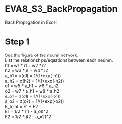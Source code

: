 # EVA8_S3_BackPropagation
Back Propagation in Excel


# Step 1
See the figure of the neural network.  
List the relationships/equations between each neuron.  
h1 = w1 * i1 + w2 * i2  
h2 = w3 * i1 + w4 * i2  
a_h1 = σ(o1) = 1/(1+exp(-h1))  
a_h2 = σ(h2) = 1/(1+exp(-h2))  
o1 = w5 * a_h1 + w6 * a_h2  
o2 = w7 * a_h1 + w8 * a_h2  
a_o1 = σ(o1) = 1/(1+exp(-o1))  
a_o2 = σ(o2) = 1/(1+exp(-o2))  
E_total = E1 + E2  
E1 = 1/2 * (t1 - a_o1)^2   
E2 = 1/2 * (t2 - a_o2)^2  
